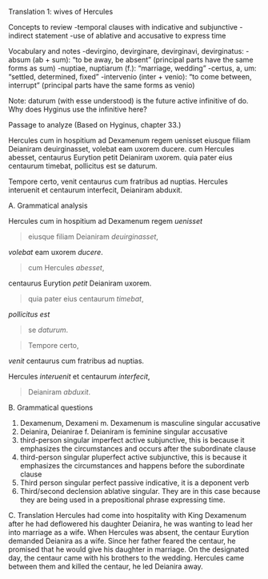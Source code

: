 Translation 1: wives of Hercules

Concepts to review
-temporal clauses with indicative and subjunctive
-indirect statement
-use of ablative and accusative to express time

Vocabulary and notes
-devirgino, devirginare, devirginavi, devirginatus:
-absum (ab + sum): “to be away, be absent” (principal parts have the same forms as sum)
-nuptiae, nuptiarum (f.): “marriage, wedding”
-certus, a, um: “settled, determined, fixed”
-intervenio (inter + venio): “to come between, interrupt” (principal parts have the same forms as venio)

Note:
daturum (with esse understood) is the future active infinitive of do. Why does Hyginus use the infinitive here?

Passage to analyze
(Based on Hyginus, chapter 33.)

Hercules cum in hospitium ad Dexamenum regem uenisset eiusque filiam Deianiram deuirginasset, volebat eam uxorem ducere. cum Hercules abesset, centaurus Eurytion petit Deianiram uxorem. quia pater eius centaurum timebat, pollicitus est se daturum.

Tempore certo, venit centaurus cum fratribus ad nuptias. Hercules interuenit et centaurum interfecit, Deianiram abduxit.

A. Grammatical analysis

Hercules cum in hospitium ad Dexamenum regem *uenisset* 
>eiusque filiam Deianiram *deuirginasset*,

*volebat* eam uxorem *ducere*. 

>cum Hercules *abesset*, 

centaurus Eurytion *petit* Deianiram uxorem. 

>quia pater eius centaurum *timebat*,

*pollicitus est* 

>se *daturum*.

>Tempore certo, 

*venit* centaurus cum fratribus ad nuptias. 

Hercules *interuenit* et centaurum *interfecit*, 

>Deianiram *abduxit*.


B. Grammatical questions

1. Dexamenum, Dexameni m. Dexamenum is masculine singular accusative
1. Deianira, Deianirae f. Deianiram is feminine singular accusative
1. third-person singular imperfect active subjunctive, this is because it emphasizes the circumstances and occurs after the subordinate clause
1. third-person singular pluperfect active subjunctive, this is because it emphasizes the circumstances and happens before the subordinate clause
1. Third person singular perfect passive indicative, it is a deponent verb 
1. Third/second declension ablative singular. They are in this case because they are being used in a prepositional phrase expressing time.


C. Translation
Hercules had come into hospitality with King Dexamenum after he had deflowered his daughter Deianira, he was wanting to lead her into marriage as a wife. When Hercules was absent, the centaur Eurytion demanded Deianira as a wife. Since her father feared the centaur, he promised that he would give his daughter in marriage. On the designated day, the centaur came with his brothers to the wedding. Hercules came between them and killed the centaur, he led Deianira away.
